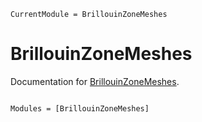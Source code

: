 ```@meta
CurrentModule = BrillouinZoneMeshes
```

# BrillouinZoneMeshes

Documentation for [BrillouinZoneMeshes](https://github.com/fsxbhyy/BrillouinZoneMeshes.jl).

```@index
```

```@autodocs
Modules = [BrillouinZoneMeshes]
```
